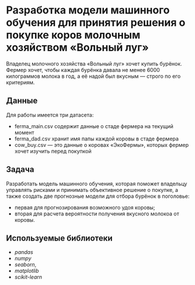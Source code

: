 # Разработка модели машинного обучения для принятия решения о покупке коров молочным хозяйством «Вольный луг»

Владелец молочного хозяйства «Вольный луг» хочет купить бурёнок. Фермер хочет, чтобы каждая бурёнка давала не менее 6000 килограммов молока в год, а её надой был вкусным — строго по его критериям.


## Данные

Для работы имеется три датасета:
- ferma_main.csv содержит данные о стаде фермера на текущий момент
- ferma_dad.csv хранит имя папы каждой коровы в стаде фермера
- cow_buy.csv — это данные о коровах «ЭкоФермы», которых фермер хочет изучить перед покупкой
  

## Задача

Разработать модель машинного обучения, которая поможет владельцу управлять рисками и принимать объективное решение о покупке, а также создать две прогнозные модели для отбора бурёнок в поголовье:  
- первая для прогнозирования возможного удоя коровы;
- вторая для расчета вероятности получения вкусного молокоа от коровы.

## Используемые библиотеки
- *pandas*
- *numpy*
- *seaborn*,
- *matplotlib*
- *scikit-learn*
